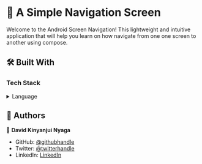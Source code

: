<!-- PROJECT DESCRIPTION -->

# 📖 A Simple Navigation Screen <a name="about-project"></a>

Welcome to the Android Screen Navigation! This lightweight and intuitive application that will help you learn on how navigate from one one screen to another using compose.

## 🛠 Built With <a name="built-with"></a>

### Tech Stack <a name="tech-stack"></a>

<details>
  <summary> Language </summary>
  <ul>
    <li><a href="/"> Kotlin and Jetpack Compose.</a></li>
  </ul>
</details>

## 👥 Authors <a name="authors"></a>

👤 **David Kinyanjui Nyaga**

- GitHub: [@githubhandle](https://github.com/kinyanjui-Nyaga/)
- Twitter: [@twitterhandle](https://twitter.com/twitterhandle)
- LinkedIn: [LinkedIn](https://www.linkedin.com/in/david-kinyanjui-software-developer/)
